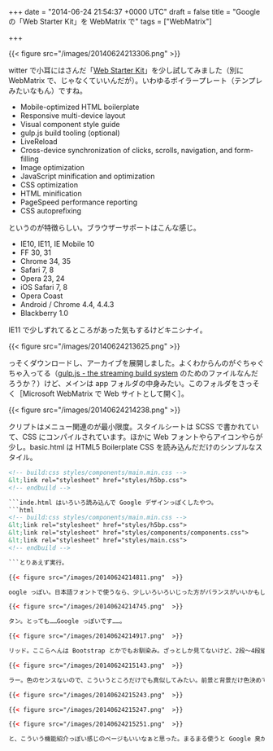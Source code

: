 
+++
date = "2014-06-24 21:54:37 +0000 UTC"
draft = false
title = "Google の「Web Starter Kit」を WebMatrix で"
tags = ["WebMatrix"]

+++


{{< figure src="/images/20140624213306.png"  >}}

witter で小耳にはさんだ「<a href="https://developers.google.com/web/starter-kit/">Web Starter Kit</a>」を少し試してみました（別に WebMatrix で、じゃなくていいんだが）。いわゆるボイラープレート（テンプレみたいなもん）ですね。

<ul>
<li>Mobile-optimized HTML boilerplate</li>
<li>Responsive multi-device layout</li>
<li>Visual component style guide</li>
<li>gulp.js build tooling (optional)</li>
<li>LiveReload</li>
<li>Cross-device synchronization of clicks, scrolls, navigation, and form-filling</li>
<li>Image optimization</li>
<li>JavaScript minification and optimization</li>
<li>CSS optimization</li>
<li>HTML minification</li>
<li>PageSpeed performance reporting</li>
<li>CSS autoprefixing</li>
</ul>というのが特徴らしい。ブラウザーサポートはこんな感じ。

<ul>
<li>IE10, IE11, IE Mobile 10</li>
<li>FF 30, 31</li>
<li>Chrome 34, 35</li>
<li>Safari 7, 8</li>
<li>Opera 23, 24</li>
<li>iOS Safari 7, 8</li>
<li>Opera Coast</li>
<li>Android / Chrome 4.4, 4.4.3</li>
<li>Blackberry 1.0</li>
</ul>IE11 で少しずれてるところがあった気もするけどキニシナイ。

{{< figure src="/images/20140624213625.png"  >}}

っそくダウンロードし、アーカイブを展開しました。よくわからんのがぐちゃぐちゃ入ってる（<a href="http://gulpjs.com/">gulp.js - the streaming build system</a> のためのファイルなんだろうか？）けど、メインは app フォルダの中身みたい。このフォルダをさっそく［Microsoft WebMatrix で Web サイトとして開く］。

{{< figure src="/images/20140624214238.png"  >}}

クリプトはメニュー関連のが最小限度。スタイルシートは SCSS で書かれていて、CSS にコンパイルされています。ほかに Web フォントやらアイコンやらが少し。basic.html は HTML5 Boilerplate CSS を読み込んだだけのシンプルなスタイル。
```html
<!-- build:css styles/components/main.min.css -->
&lt;link rel="stylesheet" href="styles/h5bp.css">
<!-- endbuild -->

```inde.html はいろいろ読み込んで Google デザインっぽくしたやつ。
```html
<!-- build:css styles/components/main.min.css -->
&lt;link rel="stylesheet" href="styles/h5bp.css">
&lt;link rel="stylesheet" href="styles/components/components.css">
&lt;link rel="stylesheet" href="styles/main.css">
<!-- endbuild -->

```とりあえず実行。

{{< figure src="/images/20140624214811.png"  >}}

oogle っぽい。日本語フォントで使うなら、少しいろいろいじった方がバランスがいいかもしれないかなー。そういうセンスないからよくわかんないけど。スタイルガイドものぞいてみました。

{{< figure src="/images/20140624214745.png"  >}}

タン。とっても……Google っぽいです……。

{{< figure src="/images/20140624214917.png"  >}}

リッド。ここらへんは Bootstrap とかでもお馴染み。ざっとしか見てないけど、2段～4段組みまで割りと柔軟にレイアウトできるみたい。

{{< figure src="/images/20140624215143.png"  >}}

ラー。色のセンスないので、こういうところだけでも真似してみたい。前景と背景だけ色決めて、ほかはアクセントカラーとその薄いバージョンをうまく使う感じで……。

{{< figure src="/images/20140624215243.png"  >}}

{{< figure src="/images/20140624215247.png"  >}}

{{< figure src="/images/20140624215251.png"  >}}

と、こういう機能紹介っぽい感じのページもいいなぁと思った。まるまる使うと Google 臭がスゴいのであんまり使わない気がするけれど、エッセンスだけでも取り込みたい。



